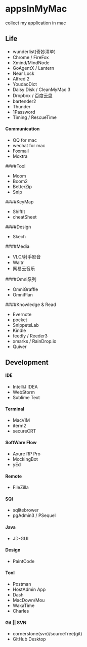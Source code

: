 # appsInMyMac
collect my application in mac

## Life
* wunderlist(奇妙清单)
* Chrome / FireFox
* Xmind/MindNode
* GoAgentX / Lantern
* Near Lock
* Alfred 2
* YoudaoDict
* Daisy Disk / CleanMyMac 3
* Dropbox / 百度云盘
* bartender2
* Thunder
* 1Password
* Timing / RescueTime

#### Communication

* QQ for mac
* wechat for mac
* Foxmail
* Moxtra


####Tool
* Moom
* Boom2
* BetterZip
* Snip

####KeyMap
* ShiftIt
* cheatSheet

####Design
* Skech

####Media
* VLC/射手影音 
* Waltr
* 网易云音乐

####Omni系列
* OmniGraffle
* OmniPlan

####Knowledge & Read
* Evernote
* pocket
* SnippetsLab
* Kindle
* feedly / Reeder3
* xmarks / RainDrop.io
* Quiver


## Development
#### IDE
* IntelliJ IDEA
* WebStorm
* Sublime Text

#### Terminal
* MacVIM
* iterm2
* secureCRT

#### SoftWare Flow
* Axure RP Pro
* MockingBot
* yEd

#### Remote
* FileZilla

#### SQl
* sqlitebrower
* pgAdmin3 / PSequel

#### Java
* JD-GUI  

#### Design
* PaintCode

#### Tool
* Postman
* HostAdmin App
* Dash
* MacDown/Mou
* WakaTime
* Charles

#### Git || SVN
* cornerstone(svn)/sourceTree(git)
* GitHub Desktop

